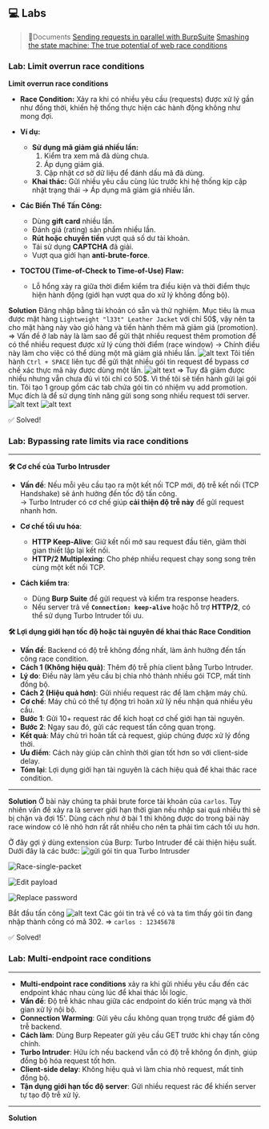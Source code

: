 ## 💻 Labs
>📃Documents
[Sending requests in parallel with BurpSuite](https://portswigger.net/burp/documentation/desktop/tools/repeater/send-group#sending-requests-in-parallel)
[Smashing the state machine: The true potential of web race conditions](https://portswigger.net/research/smashing-the-state-machine)

### Lab: Limit overrun race conditions
**Limit overrun race conditions**
- **Race Condition:** Xảy ra khi có nhiều yêu cầu (requests) được xử lý gần như đồng thời, khiến hệ thống thực hiện các hành động không như mong đợi.

- **Ví dụ:**
  - **Sử dụng mã giảm giá nhiều lần:**
    1. Kiểm tra xem mã đã dùng chưa.
    2. Áp dụng giảm giá.
    3. Cập nhật cơ sở dữ liệu để đánh dấu mã đã dùng.
  - **Khai thác:** Gửi nhiều yêu cầu cùng lúc trước khi hệ thống kịp cập nhật trạng thái -> Áp dụng mã giảm giá nhiều lần.

- **Các Biến Thể Tấn Công:**
  - Dùng **gift card** nhiều lần.
  - Đánh giá (rating) sản phẩm nhiều lần.
  - **Rút hoặc chuyển tiền** vượt quá số dư tài khoản.
  - Tái sử dụng **CAPTCHA** đã giải.
  - Vượt qua giới hạn **anti-brute-force**.

- **TOCTOU (Time-of-Check to Time-of-Use) Flaw:**
  - Lỗ hổng xảy ra giữa thời điểm kiểm tra điều kiện và thời điểm thực hiện hành động (giới hạn vượt qua do xử lý không đồng bộ).


**Solution**
Đăng nhập bằng tài khoản có sẵn và thử nghiệm.
Mục tiêu là mua được mặt hàng `Lightweight "l33t" Leather Jacket` với chỉ 50\$, vậy nên ta cho mặt hàng này vào giỏ hàng và tiến hành thêm mã giảm giá (promotion).
=> Vấn đề ở lab này là làm sao để gửi thật nhiều request thêm promotion để có thể nhiều request được xử lý cùng thời điểm (race window) -> Chính điều này làm cho việc có thể dùng một mã giảm giá nhiều lần.
![alt text](image.png) 
Tôi tiến hành `Ctrl + SPACE` liên tục để gửi thật nhiều gói tin request để bypass cơ chế xác thực mã này được dùng một lần.
![alt text](image-1.png)
=> Tuy đã giảm được nhiều nhưng vẫn chưa đủ vì tôi chỉ có 50$. Vì thế tôi sẽ tiến hành gửi lại gói tin.
Tôi tạo 1 group gồm các tab chứa gói tin có nhiệm vụ add promotion. Mục đích là để sử dụng tính năng gửi song song nhiều request tới server.
![alt text](image-2.png)
![alt text](image-3.png)

✅ Solved!


### Lab: Bypassing rate limits via race conditions
---

**🛠 Cơ chế của Turbo Intrusder**

- **Vấn đề**: Nếu mỗi yêu cầu tạo ra một kết nối TCP mới, độ trễ kết nối (TCP Handshake) sẽ ảnh hưởng đến tốc độ tấn công.  
  → Turbo Intruder có cơ chế giúp **cải thiện độ trễ này** để gửi request nhanh hơn.

- **Cơ chế tối ưu hóa**:  
  - **HTTP Keep-Alive**: Giữ kết nối mở sau request đầu tiên, giảm thời gian thiết lập lại kết nối.  
  - **HTTP/2 Multiplexing**: Cho phép nhiều request chạy song song trên cùng một kết nối TCP.  

- **Cách kiểm tra**:  
  - Dùng **Burp Suite** để gửi request và kiểm tra response headers.  
  - Nếu server trả về **`Connection: keep-alive`** hoặc hỗ trợ **HTTP/2**, có thể sử dụng Turbo Intruder tối ưu.  


**🛠 Lợi dụng giới hạn tốc độ hoặc tài nguyên để khai thác Race Condition**

- **Vấn đề**: Backend có độ trễ không đồng nhất, làm ảnh hưởng đến tấn công race condition.
- **Cách 1 (Không hiệu quả)**: Thêm độ trễ phía client bằng Turbo Intruder.
- **Lý do**: Điều này làm yêu cầu bị chia nhỏ thành nhiều gói TCP, mất tính đồng bộ.
- **Cách 2 (Hiệu quả hơn)**: Gửi nhiều request rác để làm chậm máy chủ.
- **Cơ chế**: Máy chủ có thể tự động trì hoãn xử lý nếu nhận quá nhiều yêu cầu.
- **Bước 1**: Gửi 10+ request rác để kích hoạt cơ chế giới hạn tài nguyên.
- **Bước 2**: Ngay sau đó, gửi các request tấn công quan trọng.
- **Kết quả**: Máy chủ trì hoãn tất cả request, giúp chúng được xử lý đồng thời.
- **Ưu điểm**: Cách này giúp căn chỉnh thời gian tốt hơn so với client-side delay.
- **Tóm lại**: Lợi dụng giới hạn tài nguyên là cách hiệu quả để khai thác race condition.

---
**Solution**
Ở bài này chúng ta phải brute force tài khoản của `carlos`. Tuy nhiên vấn đề xảy ra là server giới hạn thời gian nếu nhập sai quá nhiều thì sẽ bị chặn và đợi 15'. Dùng cách như ở bài 1 thì không được do trong bài này race window có lẽ nhỏ hơn rất rất nhiều cho nên ta phải tìm cách tối ưu hơn.

Ở đây gợi ý dùng extension của Burp: Turbo Intruder để cải thiện hiệu suất.
Dưới đây là các bước:
![gửi gói tin qua Turbo Intrusder](image-4.png)

![Race-single-packet](image-5.png)

![Edit payload](image-6.png)

![Replace password](image-7.png)

Bắt đầu tấn công
![alt text](image-8.png)
Các gói tin trả về có và ta tìm thấy gói tin đang nhập thành công có mã 302.
=> `carlos : 12345678`

✅ Solved!

### Lab: Multi-endpoint race conditions
---
- **Multi-endpoint race conditions** xảy ra khi gửi nhiều yêu cầu đến các endpoint khác nhau cùng lúc để khai thác lỗi logic.  
- **Vấn đề**: Độ trễ khác nhau giữa các endpoint do kiến trúc mạng và thời gian xử lý nội bộ.  
- **Connection Warming**: Gửi yêu cầu không quan trọng trước để giảm độ trễ backend.  
- **Cách làm**: Dùng Burp Repeater gửi yêu cầu GET trước khi chạy tấn công chính.  
- **Turbo Intruder**: Hữu ích nếu backend vẫn có độ trễ không ổn định, giúp đồng bộ hóa request tốt hơn.  
- **Client-side delay**: Không hiệu quả vì làm chia nhỏ request, mất tính đồng bộ.  
- **Tận dụng giới hạn tốc độ server**: Gửi nhiều request rác để khiến server tự tạo độ trễ xử lý.  
---
**Solution**

